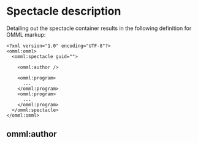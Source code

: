 # Spectacle description

Detailing out the spectacle container results in the following definition for OMML markup:

```
<?xml version="1.0" encoding="UTF-8"?>
<omml:omml>
  <omml:spectacle guid="">
  
    <omml:author />
    
    <omml:program>
      ...
    </omml:program>
    <omml:program>
      ...
    </omml:program>    
  </omml:spectacle>
</omml:omml>
```

## omml:author


